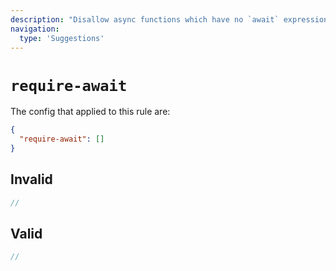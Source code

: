 ```yaml
---
description: "Disallow async functions which have no `await` expression"
navigation:
  type: 'Suggestions'
---
```


# `require-await`

The config that applied to this rule are:

```json
{
  "require-await": []
}
```

## Invalid

```js invalid
//
```

## Valid

```js valid
//
```
  